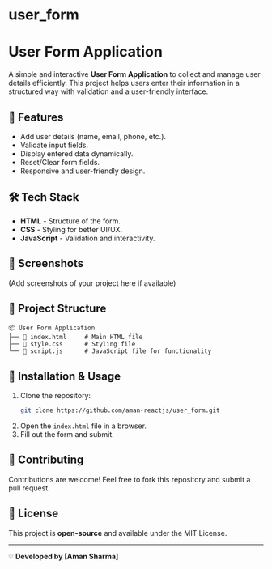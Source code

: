 # user_form

# User Form Application

A simple and interactive **User Form Application** to collect and manage user details efficiently. This project helps users enter their information in a structured way with validation and a user-friendly interface.

## 🚀 Features
- Add user details (name, email, phone, etc.).
- Validate input fields.
- Display entered data dynamically.
- Reset/Clear form fields.
- Responsive and user-friendly design.

## 🛠 Tech Stack
- **HTML** - Structure of the form.
- **CSS** - Styling for better UI/UX.
- **JavaScript** - Validation and interactivity.

## 📸 Screenshots
(Add screenshots of your project here if available)

## 📂 Project Structure
```
📦 User Form Application
├── 📜 index.html     # Main HTML file
├── 📜 style.css      # Styling file
└── 📜 script.js      # JavaScript file for functionality
```

## 🔧 Installation & Usage
1. Clone the repository:
   ```sh
   git clone https://github.com/aman-reactjs/user_form.git
   ```
2. Open the `index.html` file in a browser.
3. Fill out the form and submit.

## 🤝 Contributing
Contributions are welcome! Feel free to fork this repository and submit a pull request.

## 📜 License
This project is **open-source** and available under the MIT License.

---
💡 **Developed by [Aman Sharma]**
